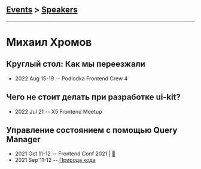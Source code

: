 ## [Events](../README.md) > [Speakers](../speakers.md)
---

# Михаил Хромов

## Круглый стол: Как мы переезжали
- 2022 Aug 15-19 -- Podlodka Frontend Crew 4    
## Чего не стоит делать при разработке ui-kit?
- 2022 Jul 21 -- X5 Frontend Meetup    
## Управление состоянием с помощью Query Manager
- 2021 Oct 11-12 -- Frontend Conf 2021  | [:notebook:](https://drive.google.com/file/d/1a5FRt0shfCb7IIVSQicZe8GgTSg1mN00/view)  
- 2021 Sep 11-12 -- [Природа кода](https://youtu.be/AjhjE1PlEhE)    
